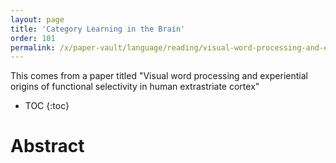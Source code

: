 ```yaml
---
layout: page
title: 'Category Learning in the Brain'
order: 101
permalink: /x/paper-vault/language/reading/visual-word-processing-and-experience
---
```


This comes from a paper titled "Visual word processing and experiential origins of functional selectivity in human extrastriate cortex"

* TOC
{:toc}

# Abstract